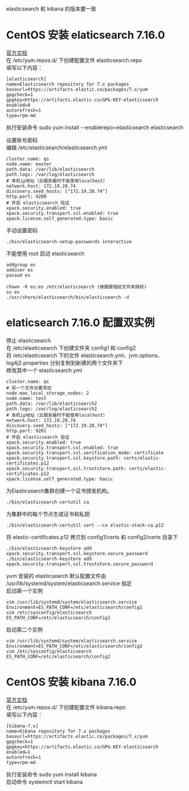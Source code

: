 elasticsearch 和 kibana 的版本要一致
# CentOS 安装 elaticsearch 7.16.0 
[官方文档](https://www.elastic.co/guide/en/elasticsearch/reference/7.16/rpm.html#rpm-repo)  
在 /etc/yum.repos.d/ 下创建配置文件 elasticsearch.repo  
填写以下内容：  
```  
[elasticsearch]
name=Elasticsearch repository for 7.x packages
baseurl=https://artifacts.elastic.co/packages/7.x/yum
gpgcheck=1
gpgkey=https://artifacts.elastic.co/GPG-KEY-elasticsearch
enabled=0
autorefresh=1
type=rpm-md
```  
执行安装命令 sudo yum install --enablerepo=elasticsearch elasticsearch  

设置账号密码  
编辑 /etc/elasticsearch/elasticsearch.yml
```
cluster.name: qs
node.name: master
path.data: /var/lib/elasticsearch
path.logs: /var/log/elasticsearch
# 本机ip地址（云服务器时不能使用localhost）
network.host: 172.19.28.74
discovery.seed_hosts: ["172.19.28.74"]
http.port: 9200
# 开启 elasticsearch 验证
xpack.security.enabled: true
xpack.security.transport.ssl.enabled: true
xpack.license.self_generated.type: basic
```
手动设置密码
```
./bin/elasticsearch-setup-passwords interactive
```
不能使用 root 启动 elasticsearch 
```
addgroup es
adduser es
passwd es

chown -R es:es /etc/elasticsearch (根据报错给文件夹授权)
su es
./usr/share/elasticsearch/bin/elasticsearch -d
```

# elaticsearch 7.16.0 配置双实例
停止 elasticsearch  
在 /etc/elasticsearch 下创建文件夹 config1 和 config2  
将 /etc/elasticsearch 下的文件 elasticsearch.yml、jvm.options、log4j2.properties 分别复制到新建的两个文件夹下  
修改其中一个 elasticsearch.yml
```
cluster.name: qs
# 另一个文件也要添加
node.max_local_storage_nodes: 2
node.name: test
path.data: /var/lib/elasticsearch2
path.logs: /var/log/elasticsearch2
# 本机ip地址（云服务器时不能使用localhost）
network.host: 172.19.28.74
discovery.seed_hosts: ["172.19.28.74"]
http.port: 9201
# 开启 elasticsearch 验证
xpack.security.enabled: true
xpack.security.transport.ssl.enabled: true
xpack.security.transport.ssl.verification_mode: certificate
xpack.security.transport.ssl.keystore.path: certs/elastic-certificates.p12
xpack.security.transport.ssl.truststore.path: certs/elastic-certificates.p12
xpack.license.self_generated.type: basic
```
为Elasticsearch集群创建一个证书颁发机构。
```
./bin/elasticsearch-certutil ca
```
为集群中的每个节点生成证书和私钥
```
./bin/elasticsearch-certutil cert --ca elastic-stack-ca.p12
```
将 elastic-certificates.p12 拷贝到 config1/certs 和 config2/certs 目录下  
```
./bin/elasticsearch-keystore add xpack.security.transport.ssl.keystore.secure_password
./bin/elasticsearch-keystore add xpack.security.transport.ssl.truststore.secure_password
```
yum 安装的 elasticsearch 默认配置文件由 /usr/lib/systemd/system/elasticsearch.service 指定  
启动第一个实例  
```
vim /usr/lib/systemd/system/elasticsearch.service
Environment=ES_PATH_CONF=/etc/elasticsearch/config1
vim /etc/sysconfig/elasticsearch
ES_PATH_CONF=/etc/elasticsearch/config1
```
启动第二个实例
```
vim /usr/lib/systemd/system/elasticsearch.service
Environment=ES_PATH_CONF=/etc/elasticsearch/config2
vim /etc/sysconfig/elasticsearch
ES_PATH_CONF=/etc/elasticsearch/config2
```

# CentOS 安装 kibana 7.16.0  
[官方文档](https://www.elastic.co/guide/en/kibana/current/rpm.html)  
在 /etc/yum.repos.d/ 下创建配置文件 kibana.repo  
填写以下内容：  
```
[kibana-7.x]
name=Kibana repository for 7.x packages
baseurl=https://artifacts.elastic.co/packages/7.x/yum
gpgcheck=1
gpgkey=https://artifacts.elastic.co/GPG-KEY-elasticsearch
enabled=1
autorefresh=1
type=rpm-md
```
执行安装命令 sudo yum install kibana  
启动命令 systemctl start kibana  
